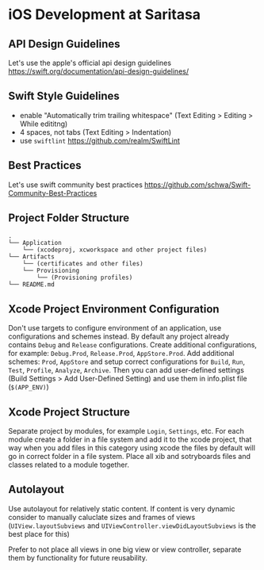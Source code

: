 # iOS Development at Saritasa

## API Design Guidelines

Let's use the apple's official api design guidelines https://swift.org/documentation/api-design-guidelines/

## Swift Style Guidelines

- enable "Automatically trim trailing whitespace" (Text Editing > Editing > While edititng)
- 4 spaces, not tabs (Text Editing > Indentation)
- use `swiftlint` https://github.com/realm/SwiftLint

## Best Practices

Let's use swift community best practices https://github.com/schwa/Swift-Community-Best-Practices

## Project Folder Structure

```
.
└── Application
    └── (xcodeproj, xcworkspace and other project files)
└── Artifacts
    └── (certificates and other files)
    └── Provisioning
        └── (Provisioning profiles)
└── README.md
```

## Xcode Project Environment Configuration

Don't use targets to configure environment of an application, use configurations and schemes instead. By default any project already contains `Debug` and `Release` configurations. Create additional configurations, for example: `Debug.Prod`, `Release.Prod`, `AppStore.Prod`. Add additional schemes: `Prod`, `AppStore` and setup correct configurations for `Build`, `Run`, `Test`, `Profile`, `Analyze`, `Archive`. Then you can add user-defined settings (Build Settings > Add User-Defined Setting) and use them in info.plist file (`$(APP_ENV)`)

## Xcode Project Structure

Separate project by modules, for example `Login`, `Settings`, etc. For each module create a folder in a file system and add it to the xcode project, that way when you add files in this category using xcode the files by default will go in correct folder in a file system. Place all xib and sotryboards files and classes related to a module together.

## Autolayout

Use autolayout for relatively static content. If content is very dynamic consider to manually caluclate sizes and frames of views (`UIView.layoutSubviews` and `UIViewController.viewDidLayoutSubviews` is the best place for this)

Prefer to not place all views in one big view or view controller, separate them by functionality for future reusability.
